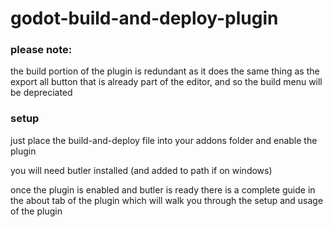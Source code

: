 # godot-build-and-deploy-plugin

### please note:

the build portion of the plugin is redundant as it does the same thing as the export all button that is already part of the editor, and so the build menu will be depreciated

### setup

just place the build-and-deploy file into your addons folder and enable the plugin

you will need butler installed (and added to path if on windows)

once the plugin is enabled and butler is ready there is a complete guide in the about tab of the plugin which will walk you through the setup and usage of the plugin